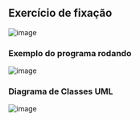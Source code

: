 ## Exercício de fixação
![image](https://github.com/JoseLeonardoCordeiroBahia/heranca-e-polimorfismo-java/assets/63564226/f19fd723-6458-48e3-80b9-dbaedc33a93b)

### Exemplo do programa rodando
![image](https://github.com/JoseLeonardoCordeiroBahia/heranca-e-polimorfismo-java/assets/63564226/6fdecd36-dd16-4783-998d-a8221afb4781)

### Diagrama de Classes UML
![image](https://github.com/JoseLeonardoCordeiroBahia/heranca-e-polimorfismo-java/assets/63564226/f95e55ac-3e93-416c-82b7-e0c65e61f9fd)
